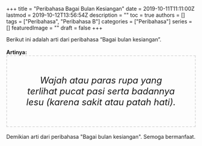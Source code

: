 +++
title = "Peribahasa Bagai Bulan Kesiangan"
date = 2019-10-11T11:11:00Z
lastmod = 2019-10-12T13:56:54Z
description = ""
toc = true
authors = []
tags = ["Peribahasa", "Peribahasa B"]
categories = ["Peribahasa"]
series = []
featuredImage = ""
draft = false
+++

<div dir="ltr" style="text-align: left;" trbidi="on"><div style="text-align: justify;">Berikut ini adalah arti dari peribahasa “Bagai bulan kesiangan”.</div><br /><div style="text-align: justify;"><b>Artinya:</b></div><div style="border: 2px dashed #ddd; font-size: 24px; height: auto; margin: 0 auto; padding: 50px; text-align: center; width: auto;"><i>Wajah atau paras rupa yang terlihat pucat pasi serta badannya lesu (karena sakit atau patah hati).</i></div><div style="text-align: justify;"><br /></div><div style="text-align: justify;">Demikian arti dari peribahasa "Bagai bulan kesiangan". Semoga bermanfaat.</div></div>

